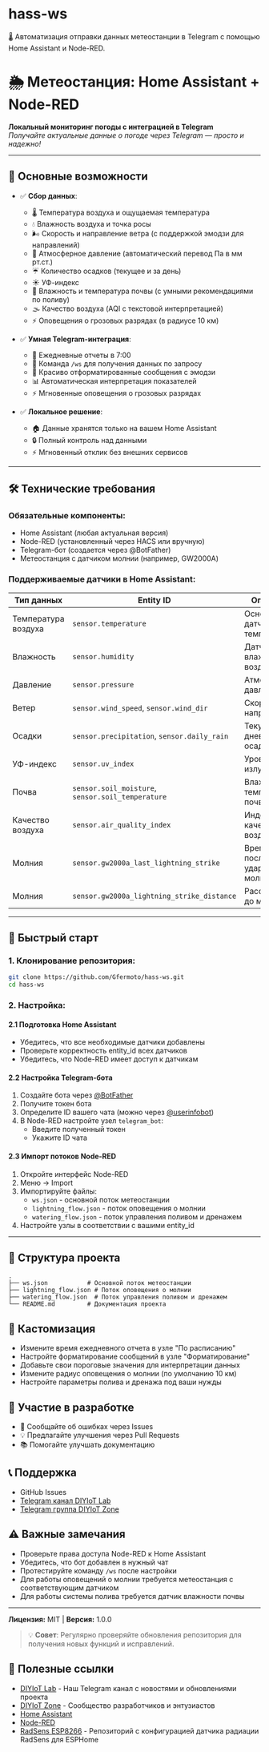 # hass-ws
🌡️ Автоматизация отправки данных метеостанции в Telegram с помощью Home Assistant и Node-RED.

# 🌦️ Метеостанция: Home Assistant + Node-RED

**Локальный мониторинг погоды с интеграцией в Telegram**  
_Получайте актуальные данные о погоде через Telegram — просто и надежно!_  

---

## 🌟 Основные возможности
- ✅ **Сбор данных**:
  - 🌡️ Температура воздуха и ощущаемая температура
  - 💧 Влажность воздуха и точка росы
  - 🌬️ Скорость и направление ветра (с поддержкой эмодзи для направлений)
  - 🎈 Атмосферное давление (автоматический перевод Па в мм рт.ст.)
  - ☔️ Количество осадков (текущее и за день)
  - ☀️ УФ-индекс
  - 🌱 Влажность и температура почвы (с умными рекомендациями по поливу)
  - 🌫️ Качество воздуха (AQI с текстовой интерпретацией)
  - ⚡️ Оповещения о грозовых разрядах (в радиусе 10 км)

- ✅ **Умная Telegram-интеграция**:
  - 📅 Ежедневные отчеты в 7:00
  - 🤖 Команда `/ws` для получения данных по запросу
  - 🎨 Красиво отформатированные сообщения с эмодзи
  - 📊 Автоматическая интерпретация показателей
  - ⚡️ Мгновенные оповещения о грозовых разрядах

- ✅ **Локальное решение**:
  - 🏠 Данные хранятся только на вашем Home Assistant
  - 🔒 Полный контроль над данными
  - ⚡ Мгновенный отклик без внешних сервисов

---

## 🛠 Технические требования
### Обязательные компоненты:
- Home Assistant (любая актуальная версия)
- Node-RED (установленный через HACS или вручную)
- Telegram-бот (создается через @BotFather)
- Метеостанция с датчиком молнии (например, GW2000A)

### Поддерживаемые датчики в Home Assistant:
| Тип данных | Entity ID | Описание |
|------------|-----------|----------|
| Температура воздуха | `sensor.temperature` | Основной датчик температуры |
| Влажность | `sensor.humidity` | Датчик влажности воздуха |
| Давление | `sensor.pressure` | Атмосферное давление |
| Ветер | `sensor.wind_speed`, `sensor.wind_dir` | Скорость и направление |
| Осадки | `sensor.precipitation`, `sensor.daily_rain` | Текущие и дневные осадки |
| УФ-индекс | `sensor.uv_index` | Уровень УФ излучения |
| Почва | `sensor.soil_moisture`, `sensor.soil_temperature` | Влажность и температура почвы |
| Качество воздуха | `sensor.air_quality_index` | Индекс качества воздуха |
| Молния | `sensor.gw2000a_last_lightning_strike` | Время последнего удара молнии |
| Молния | `sensor.gw2000a_lightning_strike_distance` | Расстояние до молнии |

---

## 🚀 Быстрый старт

### 1. Клонирование репозитория:
```bash
git clone https://github.com/Gfermoto/hass-ws.git
cd hass-ws
```

### 2. Настройка:

#### 2.1 Подготовка Home Assistant
- Убедитесь, что все необходимые датчики добавлены
- Проверьте корректность entity_id всех датчиков
- Убедитесь, что Node-RED имеет доступ к датчикам

#### 2.2 Настройка Telegram-бота
1. Создайте бота через [@BotFather](https://t.me/BotFather)
2. Получите токен бота
3. Определите ID вашего чата (можно через [@userinfobot](https://t.me/userinfobot))
4. В Node-RED настройте узел `telegram_bot`:
   - Введите полученный токен
   - Укажите ID чата

#### 2.3 Импорт потоков Node-RED
1. Откройте интерфейс Node-RED
2. Меню → Import
3. Импортируйте файлы:
   - `ws.json` - основной поток метеостанции
   - `lightning_flow.json` - поток оповещения о молнии
   - `watering_flow.json` - поток управления поливом и дренажем
4. Настройте узлы в соответствии с вашими entity_id

---

## 📂 Структура проекта
```
.
├── ws.json           # Основной поток метеостанции
├── lightning_flow.json # Поток оповещения о молнии
├── watering_flow.json  # Поток управления поливом и дренажем
└── README.md         # Документация проекта
```

## 🔧 Кастомизация
- Измените время ежедневного отчета в узле "По расписанию"
- Настройте форматирование сообщений в узле "Форматирование"
- Добавьте свои пороговые значения для интерпретации данных
- Измените радиус оповещения о молнии (по умолчанию 10 км)
- Настройте параметры полива и дренажа под ваши нужды

## 🤝 Участие в разработке
- 🐞 Сообщайте об ошибках через Issues
- 💡 Предлагайте улучшения через Pull Requests
- 📚 Помогайте улучшать документацию

## 📞 Поддержка
- GitHub Issues
- [Telegram канал DIYIoT Lab](https://t.me/DIYIoT_Lab)
- [Telegram группа DIYIoT Zone](https://t.me/DIYIoT_Zone)

## ⚠️ Важные замечания
- Проверьте права доступа Node-RED к Home Assistant
- Убедитесь, что бот добавлен в нужный чат
- Протестируйте команду `/ws` после настройки
- Для работы оповещений о молнии требуется метеостанция с соответствующим датчиком
- Для работы системы полива требуется датчик влажности почвы

---

**Лицензия:** MIT | **Версия:** 1.0.0

> 💡 **Совет**: Регулярно проверяйте обновления репозитория для получения новых функций и исправлений.

## 🔗 Полезные ссылки
- [DIYIoT Lab](https://t.me/DIYIoT_Lab) - Наш Telegram канал с новостями и обновлениями проекта
- [DIYIoT Zone](https://t.me/DIYIoT_Zone) - Сообщество разработчиков и энтузиастов
- [Home Assistant](https://www.home-assistant.io/)
- [Node-RED](https://nodered.org/)
- [RadSens ESP8266](https://github.com/Gfermoto/radsens) - Репозиторий с конфигурацией датчика радиации RadSens для ESPHome
